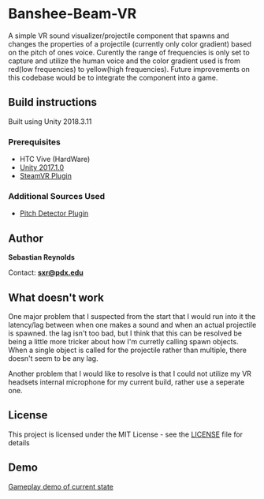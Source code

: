 # Banshee-Beam-VR

A simple VR sound visualizer/projectile component that spawns and changes the properties of a projectile (currently only color gradient) based on the pitch of ones voice. Curently the range of frequencies is only set to capture and utilize the human voice and the color gradient used is from red(low frequencies) to yellow(high frequencies). Future improvements on this codebase would be to integrate the component into a game.


## Build instructions
Built using Unity 2018.3.11

### Prerequisites
* HTC Vive (HardWare)
* [Unity 2017.1.0](https://unity3d.com/unity/whats-new/2018.3.11)
* [SteamVR Plugin](https://assetstore.unity.com/packages/templates/systems/steamvr-plugin-32647)

### Additional Sources Used
* [Pitch Detector Plugin](https://github.com/tbriley/PitchDetector)

## Author

**Sebastian Reynolds**

Contact: **sxr@pdx.edu**

## What doesn't work 
One major problem that I suspected from the start that I would run into it the latency/lag between when one makes a sound and when an actual projectile is spawned. the lag isn't too bad, but I think that this can be resolved be being a little more tricker about how I'm curretly calling spawn objects. When a single object is called for the projectile rather than multiple, there doesn't seem to be any lag.

Another problem that I would like to resolve is that I could not utilize my VR headsets internal microphone for my current build, rather use a seperate one.

## License

This project is licensed under the MIT License - see the [LICENSE](LICENSE) file for details

## Demo
[Gameplay demo of current state](https://www.youtube.com/watch?v=DZXe3aoYR50)


